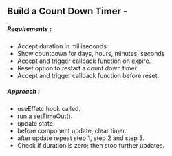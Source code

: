 ## Build a Count Down Timer -

##### Requirements :

- Accept duration in milliseconds
- Show countdown for days, hours, minutes, seconds
- Accept and trigger callback function on expire.
- Reset option to restart a count down timer.
- Accept and trigger callback function before reset.

##### Approach :

- useEffetc hook called.
- run a setTimeOut().
- update state.
- before component update, clear timer.
- after update repeat step 1, step 2 and step 3.
- Check if duration is zero; then stop further updates.
